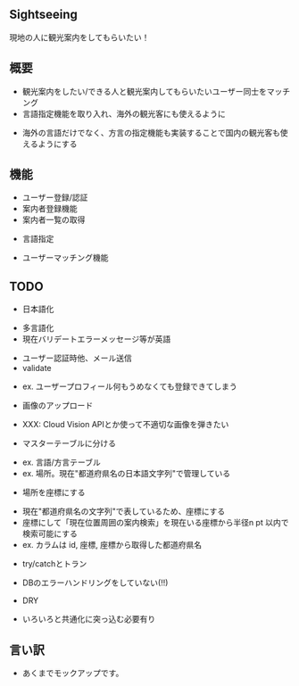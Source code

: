 Sightseeing
---
現地の人に観光案内をしてもらいたい！

## 概要
* 観光案内をしたい/できる人と観光案内してもらいたいユーザー同士をマッチング
* 言語指定機能を取り入れ、海外の観光客にも使えるように
 - 海外の言語だけでなく、方言の指定機能も実装することで国内の観光客も使えるようにする

## 機能
* ユーザー登録/認証
* 案内者登録機能
* 案内者一覧の取得
 - 言語指定
* ユーザーマッチング機能

## TODO
* 日本語化
 - 多言語化
 - 現在バリデートエラーメッセージ等が英語
* ユーザー認証時他、メール送信
* validate
 - ex. ユーザープロフィール何もうめなくても登録できてしまう
* 画像のアップロード
 - XXX: Cloud Vision APIとか使って不適切な画像を弾きたい
* マスターテーブルに分ける
 - ex. 言語/方言テーブル
 - ex. 場所。現在"都道府県名の日本語文字列"で管理している
* 場所を座標にする
 - 現在"都道府県名の文字列"で表しているため、座標にする
 - 座標にして「現在位置周囲の案内検索」を現在いる座標から半径n pt 以内で検索可能にする
 - ex. カラムは id, 座標, 座標から取得した都道府県名
* try/catchとトラン
 - DBのエラーハンドリングをしていない(!!)
* DRY
 - いろいろと共通化に突っ込む必要有り

## 言い訳
* あくまでモックアップです。